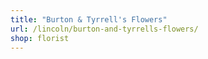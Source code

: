 ```yaml
---
title: "Burton & Tyrrell's Flowers"
url: /lincoln/burton-and-tyrrells-flowers/
shop: florist
---
```

